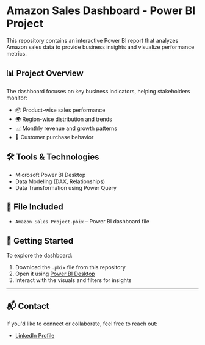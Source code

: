 # Amazon Sales Dashboard - Power BI Project

This repository contains an interactive Power BI report that analyzes Amazon sales data to provide business insights and visualize performance metrics.

## 📊 Project Overview
The dashboard focuses on key business indicators, helping stakeholders monitor:

- 📦 Product-wise sales performance
- 🌍 Region-wise distribution and trends
- 📈 Monthly revenue and growth patterns
- 👥 Customer purchase behavior

## 🛠 Tools & Technologies
- Microsoft Power BI Desktop
- Data Modeling (DAX, Relationships)
- Data Transformation using Power Query

## 📁 File Included
- `Amazon Sales Project.pbix` – Power BI dashboard file

## 🚀 Getting Started
To explore the dashboard:
1. Download the `.pbix` file from this repository
2. Open it using [Power BI Desktop](https://powerbi.microsoft.com/desktop/)
3. Interact with the visuals and filters for insights

---

## 📬 Contact
If you'd like to connect or collaborate, feel free to reach out:

- [LinkedIn Profile](https://www.linkedin.com/in/tharund/)
